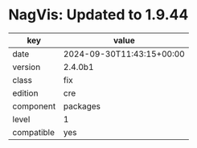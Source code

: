 [//]: # (werk v2)
# NagVis: Updated to 1.9.44

key        | value
---------- | ---
date       | 2024-09-30T11:43:15+00:00
version    | 2.4.0b1
class      | fix
edition    | cre
component  | packages
level      | 1
compatible | yes


